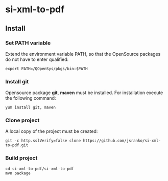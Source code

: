 # si-xml-to-pdf

## Install

### Set PATH variable

Extend the environment variable PATH, so that the OpenSource packages do not have to enter qualified:

```
export PATH=/QOpenSys/pkgs/bin:$PATH
```

### Install git

Opensource package **git**, **maven** must be installed. For installation execute the following command:
```
yum install git, maven
```

### Clone project
A local copy of the project must be created:
```
git -c http.sslVerify=false clone https://github.com/jsranko/si-xml-to-pdf.git
```

### Build project

```
cd si-xml-to-pdf/si-xml-to-pdf
mvn package
```
